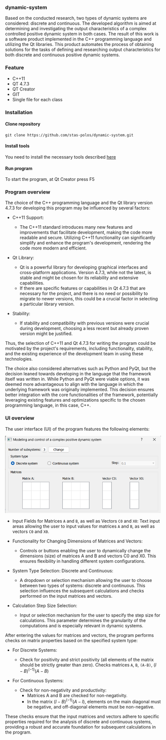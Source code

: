 ### dynamic-system

Based on the conducted research, two types of dynamic systems are considered: discrete and continuous. The developed algorithm is aimed at determining and investigating the output characteristics of a complex controlled positive dynamic system in both cases. The result of this work is a software product implemented in the C++ programming language and utilizing the Qt libraries. This product automates the process of obtaining solutions for the tasks of defining and researching output characteristics for both discrete and continuous positive dynamic systems.

### Feature
* C++11
* QT 4.7.3
* QT Creator
* GIT
* Single file for each class

### Installation
#### Clone repository
```base
git clone https://github.com/stas-polos/dynamic-system.git
```

#### Install tools
You need to install the necessary tools described [here](#feature)

#### Run program
To start the program, at Qt Creator press F5

### Program overview
The choice of the C++ programming language and the Qt library version 4.7.3 for developing this program may be influenced by several factors:
* C++11 Support:
    * The C++11 standard introduces many new features and improvements that facilitate development, making the code more readable and secure. Utilizing C++11 functionality can significantly simplify and enhance the program's development, rendering the code more modern and efficient.

* Qt Library:
    * Qt is a powerful library for developing graphical interfaces and cross-platform applications. Version 4.7.3, while not the latest, is stable and might be chosen for its reliability and extensive capabilities.
    * If there are specific features or capabilities in Qt 4.7.3 that are necessary for the project, and there is no need or possibility to migrate to newer versions, this could be a crucial factor in selecting a particular library version.

* Stability:
    * If stability and compatibility with previous versions were crucial during development, choosing a less recent but already proven version might be justified.

Thus, the selection of C++11 and Qt 4.7.3 for writing the program could be motivated by the project's requirements, including functionality, stability, and the existing experience of the development team in using these technologies.

The choice also considered alternatives such as Python and PyQt, but the decision leaned towards developing in the language that the framework itself was written in. While Python and PyQt were viable options, it was deemed more advantageous to align with the language in which the underlying framework was originally implemented. This decision ensures better integration with the core functionalities of the framework, potentially leveraging existing features and optimizations specific to the chosen programming language, in this case, C++.

### UI overview

The user interface (UI) of the program features the following elements:

![Input](https://github.com/stas-polos/dynamic-system/blob/master/images/image_ui_1.png?raw=true)

* Input Fields for Matrices `A` and `B`, as well as Vectors `C0` and `X0`:
    Text input areas allowing the user to input values for matrices `A` and `B`, as well as vectors `C0` and `X0`.

* Functionality for Changing Dimensions of Matrices and Vectors:
  * Controls or buttons enabling the user to dynamically change the dimensions (size) of matrices A and B and vectors C0 and X0. This ensures flexibility in handling different system configurations.

* System Type Selection: Discrete and Continuous:
  * A dropdown or selection mechanism allowing the user to choose between two types of systems: discrete and continuous. This selection influences the subsequent calculations and checks performed on the input matrices and vectors.

* Calculation Step Size Selection:
  * Input or selection mechanism for the user to specify the step size for calculations. This parameter determines the granularity of the computations and is especially relevant in dynamic systems.
  
After entering the values for matrices and vectors, the program performs checks on matrix properties based on the specified system type:

* For Discrete Systems:
  * Check for positivity and strict positivity (all elements of the matrix should be strictly greater than zero). Checks matrices `A`, `B`, `(A-B)`, $`(I−B)^(−1) (A−B)`$ 

* For Continuous Systems:
  * Check for non-negativity and productivity:
    * Matrices A and B are checked for non-negativity.
    * In the matrix $`(I−B)^(−1) (A−I)`$, elements on the main diagonal must be negative, and off-diagonal elements must be non-negative.

These checks ensure that the input matrices and vectors adhere to specific properties required for the analysis of discrete and continuous systems, providing a robust and accurate foundation for subsequent calculations in the program.
